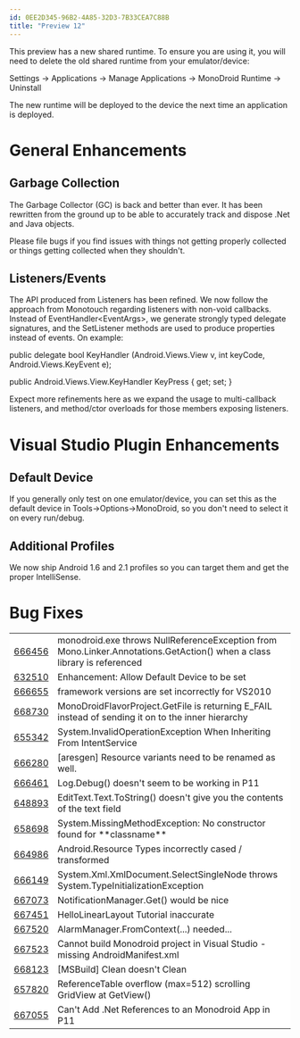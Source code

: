```yaml
---
id: 0EE2D345-96B2-4A85-32D3-7B33CEA7C88B
title: "Preview 12"
---
```


This preview has a new shared runtime. To ensure you are using it, you will
need to delete the old shared runtime from your emulator/device:

Settings -&gt; Applications -&gt; Manage Applications -&gt; MonoDroid Runtime
-&gt; Uninstall

The new runtime will be deployed to the device the next time an application
is deployed.

 <a name="General_Enhancements" class="injected"></a>


# General Enhancements

 <a name="Garbage_Collection" class="injected"></a>


## Garbage Collection

The Garbage Collector (GC) is back and better than ever. It has been
rewritten from the ground up to be able to accurately track and dispose .Net and
Java objects.

Please file bugs if you find issues with things not getting properly
collected or things getting collected when they shouldn't.

 <a name="Listeners/Events" class="injected"></a>


## Listeners/Events

The API produced from Listeners has been refined. We now follow the approach
from Monotouch regarding listeners with non-void callbacks. Instead of
EventHandler&lt;EventArgs&gt;, we generate strongly typed delegate signatures,
and the SetListener methods are used to produce properties instead of events. On
example:

public delegate bool KeyHandler (Android.Views.View v, int keyCode,
Android.Views.KeyEvent e);

public Android.Views.View.KeyHandler KeyPress { get; set; }


Expect more refinements here as we expand the usage to multi-callback
listeners, and method/ctor overloads for those members exposing listeners. <a name="Visual_Studio_Plugin_Enhancements" class="injected"></a>


# Visual Studio Plugin Enhancements

 <a name="Default_Device" class="injected"></a>


## Default Device

If you generally only test on one emulator/device, you can set this as the
default device in Tools-&gt;Options-&gt;MonoDroid, so you don't need to select
it on every run/debug.

 <a name="Additional_Profiles" class="injected"></a>


## Additional Profiles

We now ship Android 1.6 and 2.1 profiles so you can target them and get the
proper IntelliSense.

 <a name="Bug_Fixes" class="injected"></a>


# Bug Fixes

<table bgcolor="#FFFFFF" cellpadding="4" cellspacing="0" id="buglist" width="100%">
  <tbody>
    <tr>
      <td>
        <a href="https://bugzilla.novell.com/show_bug.cgi?id=666456" target="_blank">666456</a>
      </td>
      <td>
        monodroid.exe throws NullReferenceException from
        Mono.Linker.Annotations.GetAction() when a class library is referenced
      </td>
    </tr>
    <tr>
      <td>
        <a href="https://bugzilla.novell.com/show_bug.cgi?id=632510" target="_blank">632510</a>
      </td>
      <td>
        Enhancement: Allow Default Device to be set
      </td>
    </tr>
    <tr>
      <td>
        <a href="https://bugzilla.novell.com/show_bug.cgi?id=666655" target="_blank">666655</a>
      </td>
      <td>
        framework versions are set incorrectly for VS2010
      </td>
    </tr>
    <tr>
      <td>
        <a href="https://bugzilla.novell.com/show_bug.cgi?id=668730" target="_blank">668730</a>
      </td>
      <td>
        MonoDroidFlavorProject.GetFile is returning E_FAIL instead of sending
        it on to the inner hierarchy
      </td>
    </tr>
    <tr>
      <td>
        <a href="https://bugzilla.novell.com/show_bug.cgi?id=655342" target="_blank">655342</a>
      </td>
      <td>
        System.InvalidOperationException When Inheriting From IntentService
      </td>
    </tr>
    <tr>
      <td>
        <a href="https://bugzilla.novell.com/show_bug.cgi?id=666280" target="_blank">666280</a>
      </td>
      <td>
        [aresgen] Resource variants need to be renamed as well.
      </td>
    </tr>
    <tr>
      <td>
        <a href="https://bugzilla.novell.com/show_bug.cgi?id=666461" target="_blank">666461</a>
      </td>
      <td>
        Log.Debug() doesn't seem to be working in P11
      </td>
    </tr>
    <tr>
      <td>
        <a href="https://bugzilla.novell.com/show_bug.cgi?id=648893" target="_blank">648893</a>
      </td>
      <td>
        EditText.Text.ToString() doesn't give you the contents of the text
        field
      </td>
    </tr>
    <tr>
      <td>
        <a href="https://bugzilla.novell.com/show_bug.cgi?id=658698" target="_blank">658698</a>
      </td>
      <td>
        System.MissingMethodException: No constructor found for **classname**
      </td>
    </tr>
    <tr>
      <td>
        <a href="https://bugzilla.novell.com/show_bug.cgi?id=664986" target="_blank">664986</a>
      </td>
      <td>
        Android.Resource Types incorrectly cased / transformed
      </td>
    </tr>
    <tr>
      <td>
        <a href="https://bugzilla.novell.com/show_bug.cgi?id=666149" target="_blank">666149</a>
      </td>
      <td>
        System.Xml.XmlDocument.SelectSingleNode throws
        System.TypeInitializationException
      </td>
    </tr>
    <tr>
      <td>
        <a href="https://bugzilla.novell.com/show_bug.cgi?id=667073" target="_blank">667073</a>
      </td>
      <td>
        NotificationManager.Get() would be nice
      </td>
    </tr>
    <tr>
      <td>
        <a href="https://bugzilla.novell.com/show_bug.cgi?id=667451" target="_blank">667451</a>
      </td>
      <td>
        HelloLinearLayout Tutorial inaccurate
      </td>
    </tr>
    <tr>
      <td>
        <a href="https://bugzilla.novell.com/show_bug.cgi?id=667520" target="_blank">667520</a>
      </td>
      <td>
        AlarmManager.FromContext(...) needed...
      </td>
    </tr>
    <tr>
      <td>
        <a href="https://bugzilla.novell.com/show_bug.cgi?id=667523" target="_blank">667523</a>
      </td>
      <td>
        Cannot build Monodroid project in Visual Studio - missing
        AndroidManifest.xml
      </td>
    </tr>
    <tr>
      <td>
        <a href="https://bugzilla.novell.com/show_bug.cgi?id=668123" target="_blank">668123</a>
      </td>
      <td>
        [MSBuild] Clean doesn't Clean
      </td>
    </tr>
    <tr>
      <td>
        <a href="https://bugzilla.novell.com/show_bug.cgi?id=657820" target="_blank">657820</a>
      </td>
      <td>
        ReferenceTable overflow (max=512) scrolling GridView at GetView()
      </td>
    </tr>
    <tr>
      <td>
        <a href="https://bugzilla.novell.com/show_bug.cgi?id=667055" target="_blank">667055</a>
      </td>
      <td>
        Can't Add .Net References to an Monodroid App in P11
      </td>
    </tr>
  </tbody>
</table>

&nbsp;

&nbsp;
